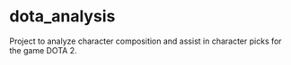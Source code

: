 # dota_analysis

Project to analyze character composition and assist in character picks for the game DOTA 2.
